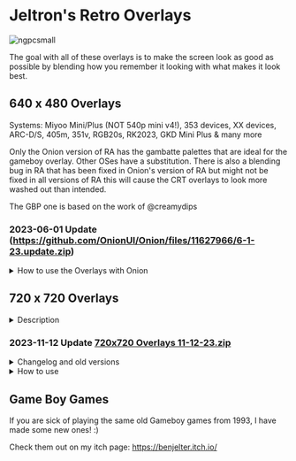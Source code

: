 # Jeltron's Retro Overlays
![ngpcsmall](https://github.com/Jeltr0n/Retro-Overlays/assets/70062490/a6099cd0-8d8b-46bb-b7ee-9abea6ce4279)


The goal with all of these overlays is to make the screen look as good as possible by blending how you remember it looking with what makes it look best.
## 640 x 480 Overlays
Systems: Miyoo Mini/Plus (NOT 540p mini v4!), 353 devices, XX devices, ARC-D/S, 405m, 351v, RGB20s, RK2023, GKD Mini Plus & many more

Only the Onion version of RA has the gambatte palettes that are ideal for the gameboy overlay. Other OSes have a substitution. There is also a blending bug in RA that has been fixed in Onion's version of RA but might not be fixed in all versions of RA this will cause the CRT overlays to look more washed out than intended.

The GBP one is based on the work of @creamydips

### 2023-06-01 Update (https://github.com/OnionUI/Onion/files/11627966/6-1-23.update.zip)

<details>
    <summary>How to use the Overlays with Onion</summary>
    
How to use the Overlays with Miyoo Mini/Plus (Onion)
---
<details>
<summary>Game Boy</summary
                    
![prototype2](https://user-images.githubusercontent.com/70062490/231170138-b5b67517-9885-44d5-b51c-0b65d0dbb96d.png)

Please note that the 'GB-Pocket' gambatte palette requires Onion 4.2 beta 4 or later

**Quick Menu**
- Core Options
  - GB Colorization=  internal
  - Current category for palettes=  Essentials
  - Color Categories
    - Essentials=  (GB-DMG for the original green gameboy palette or GB-Pocket for the pocket grayscale palette)

**Settings**
- Video
  - Scaling
    - Integer Scale= ON
    - Keep Aspect Ratio= ON
  - Video Filter=  /GB-GBC/Filters for overlays/(DMG_GreenGrid for green color scheme, GBP_GrayGrid for gray pocket style)**
- On-Screen Display
  - On-Screen Overlay
    - Display overlay= ON
    - Overlay Preset=  /GB-GBC/GBOffset/**DMG_GBP (-Noise is an optional variant that replicates the reflective backing of the gb screen)**
    - Overlay Opacity=  1.00

I often put all of my GB and GBC roms in the same folder since they both use the gambatte core but you may want to separate them so that you can save different settings for them. Don't forget after you set your settings the way you want them to go to Overrides->Save Content Directory overrides or Retroarch will conveniently delete all of your settings. If you choose save core overrides it might save it for both GB and GBC which would not be ideal.
</details>

<details>
<summary>Game Boy Color</summary
                          
![prototype3](https://user-images.githubusercontent.com/70062490/231197229-5bcb7417-7ed5-4799-ae96-44bebcd2e927.png)

**Quick Menu**
- Core Options
  - Color Correction= GBC Only (set to OFF if you prefer ultra-saturated unrealistic colors)
  - Color Correction Mode= Accurate for very desaturated, Fast for mild desaturation 

**Settings**
- Video
  - Scaling
    - Integer Scale= ON
    - Keep Aspect Ratio= ON
  - Video Filter=  /GB-GBC/filters for overlays/**GBC_DarkGridReshade**
- On-Screen Display
  - On-Screen Overlay
    - Display overlay= ON
    - Overlay Preset=  /GB-GBC/GBOffset/**GBC**
    - Overlay Opacity=  1.00

</details>

<details>
<summary>Gameboy Advance</summary

![GBA_Example](https://user-images.githubusercontent.com/70062490/224847113-6c9af53f-40b8-494b-b2fc-ed412041305a.png)

**Quick Menu**
- Core Options
  - Color Correction= ON for realistic color, OFF for saturated color

**Settings**
- Video
  - Scaling
    - Integer Scale= OFF
    - Keep Aspect Ratio= ON
  - Video Filter=  /GBA/filters for overlays/**GBAOffset**
- On-Screen Display
  - On-Screen Overlay
    - Display overlay= ON
    - Overlay Preset=  GBA/GBAOffset/GBA_(Choose if you want grid or scanline)_(The number represents how opaque the effect will be)
    - Overlay Opacity=  1.00
   
</details>

<details>
<summary>Neo Geo Pocket</summary

![ms1st](https://user-images.githubusercontent.com/70062490/231246253-78d0598f-dde8-4fc2-bd5c-8bf45526b73f.png)

**Settings**
- Video
  - Scaling
    - Integer Scale= ON
    - Keep Aspect Ratio= ON
  - Video Filter=  GB-GBC\filters for overlays\GBC_DarkGridReshade (this is not a typo, same as GBC)
- On-Screen Display
  - On-Screen Overlay
    - Display overlay= ON
    - Overlay Preset= NGP/NGPOffset/NGP_Black
    - Overlay Opacity=  1.00
   
</details>

<details>
<summary>CRT</summary

![CRT_Example](https://user-images.githubusercontent.com/70062490/224847109-47166561-4230-4537-9790-9dbad8736952.png)

These are good for 4:3 systems scaled to full screen. 
Note: There was a bug in Onion's version of Retroarch that was fixed by @akouzoukos that made the overlays appear incorrectly. This bug is addressed in Onion 4.2 beta 4.

**Settings**
- Video
  - Scaling
    - Integer Scale= OFF
    - Keep Aspect Ratio= OFF
- On-Screen Display
  - On-Screen Overlay
    - Display overlay= ON
    - Overlay Preset= CRT/(Choose your favorite effect)
    - Overlay Opacity=  1.00

</details>

<details>
<summary>Scanlines & Grids</summary


Usually the 2px versions will be best for higher res systems.

**Settings**
- Video
  - Scaling
    - Integer Scale= (up to you)
    - Keep Aspect Ratio= (up to you)
- On-Screen Display
  - On-Screen Overlay
    - Display overlay= ON
    - Overlay Preset= Scanlines and Grids/(Choose your favorite effect)
    - Overlay Opacity=  1.00
</details>
  
</details>

## 720 x 720 Overlays
<details>
    <summary>Description</summary>
Systems: RGB30, Retropixel Pocket if you have one of the 5 that are out there.
    
I have made some 600 x 800 and some 768 x 576 overlays for 4:3 systems. In my opinion it is better to have a screen crop than have a smaller picture on this screen. The 600 x 800 ones crop more of the screen so they are best to use in games with minimal UI or adjustable UI (a lot of arcade games for DC and PS1 have this in the options)

My favorite middle-ground is 768 x 576 which is 1.2x the size and only crops 24 pixels on either side. (because this screen is pretty high-res 24px is less than it sounds)
</details>

### 2023-11-12 Update [720x720 Overlays 11-12-23.zip](https://github.com/Jeltr0n/Retro-Overlays/files/13328709/720x720.Overlays.11-12-23.zip)

<details>
    <summary>Changelog and old versions</summary>

<details>
    <summary>2023-11-12 Update Changelog</summary>
-Added a set of 576p Overlays for 4:3 systems
-Added Pokemini and Wonderswan Overlays
-Removed the readme file-will just keep the github instructions up to date instead now
-Organized the overlays and dumped the less useful ones in a separate folder so it takes less time to look through them. I am not going to keep supporting the 8:7 systems because they're so full screen with integer overscan that I don't think they need overlays.
</details>

Original set:[Rgb30_Overlays_1-0.zip](https://github.com/Jeltr0n/Retro-Overlays/files/13328673/Rgb30_Overlays_1-0.zip)
</details>

<details>
    <summary>How to use</summary>

First set your aspect ratio to access manual control over the screen position:
- Settings->
    - Video->
        - Aspect Ratio->
            - Scaling->
                - Aspect Ratio->Custom

 <details>
    <summary>4:3</summary>
     
If an overlay says **576p** in the filename use these settings:
- X position: -24
- Y Position: 60
- Width: 768
- Height: 576

 If an overlay says **4:3 600x800** in the filename use these settings:
- X position: -40
- Y Position: 30
- Width: 800
- Height: 600

 If an is in the **480p** folder use these settings:
- X position: 40
- Y Position: 24
- Width: 640
- Height: 480

</details>

<details>
    <summary>Handhelds</summary>


<details>
    <summary>Gameboy</summary>
    
Scaling:
- X_Offset: 40
- Y_offset: 20
- Width: 640
- Height:576

</details>

<details>
    <summary>GBA</summary>
    
Scaling:
- X_Offset: 0
- Y_offset: 75
- Width: 720
- Height:480

</details>

<details>
    <summary>Pokemini</summary>
    
Scaling:
- X_Offset: 0
- Y_offset: 102
- Width: 720
- Height:480
    
For this system it is not integer scaled so no overlay or video filter seems to add a nice pixel grid. 
The best method I have found to add a pixel grid is to go to Shaders->Handheld->Dot and set the following shader parameters:
- Gamma: 2.20
- Shine: 0.05
- Blend: 0.80

Don't forget to save your shader settings in the shader menu. For some reason they are not saved when you save overrides...

</details>

<details>
    <summary>Wonderswan</summary>
For wonderswan it is best to leave the aspect ratio set to 'core provided' and turn on integer scaling. This will allow you to press select to rotate the screen in games that require it. If you are wondering why the logos don't fill out more of the screen it is because the overlays are designed to avoid overlapping both the vertical and horizontal format. With this perfect 1:1 screen I wanted to make sure to retain that.
</details>

 
</details>

</details>

## Game Boy Games
If you are sick of playing the same old Gameboy games from 1993, I have made some new ones! :) 

Check them out on my itch page: https://benjelter.itch.io/
